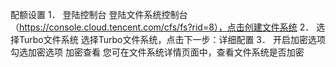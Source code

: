 配额设置
1．	登陆控制台
登陆文件系统控制台（https://console.cloud.tencent.com/cfs/fs?rid=8），点击创建文件系统
2．	选择Turbo文件系统
选择Turbo文件系统，点击下一步：详细配置
3．	开启加密选项
勾选加密选项
加密查看
您可在文件系统详情页面中，查看文件系统是否加密
 
